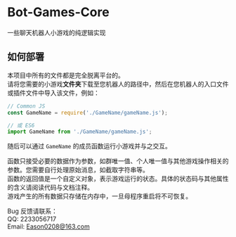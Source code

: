 # Bot-Games-Core
一些聊天机器人小游戏的纯逻辑实现

## 如何部署
本项目中所有的文件都是完全脱离平台的。  
请将您需要的小游戏**文件夹**下载至您机器人的路径中，然后在您机器人的入口文件或插件文件中导入该文件，例如：  
```js
// Common JS
const GameName = require('./GameName/gameName.js');

// 或 ES6
import GameName from './GameName/gameName.js';
```

随后可以通过 `GameName` 的成员函数运行小游戏并与之交互。  

函数只接受必要的数据作为参数，如群唯一值、个人唯一值与其他游戏操作相关的参数。您需要自行处理原始消息，如截取字符串等。  
函数的返回值是一个自定义对象，表示游戏运行的状态。具体的状态码与其他属性的含义请阅读代码与文档注释。  
游戏产生的所有数据只存储在内存中，一旦母程序重启将不可恢复。  

Bug 反馈请联系：  
QQ: 2233056717  
Email: Eason0208@163.com